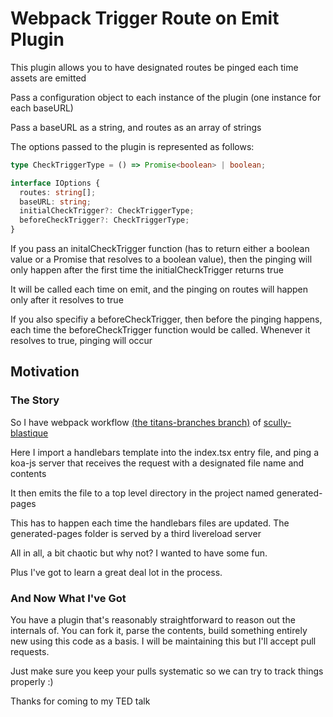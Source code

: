 # Webpack Trigger Route on Emit Plugin

This plugin allows you to have designated routes be pinged each time assets are emitted

Pass a configuration object to each instance of the plugin (one instance for each baseURL)

Pass a baseURL as a string, and routes as an array of strings

The options passed to the plugin is represented as follows:

```typescript
type CheckTriggerType = () => Promise<boolean> | boolean;

interface IOptions {
  routes: string[];
  baseURL: string;
  initialCheckTrigger?: CheckTriggerType;
  beforeCheckTrigger?: CheckTriggerType;
}
```

If you pass an initalCheckTrigger function (has to return either a boolean value or a Promise that resolves to a boolean value), then the pinging will only happen after the first time the initialCheckTrigger returns true

It will be called each time on emit, and the pinging on routes will happen only after it resolves to true

If you also specifiy a beforeCheckTrigger, then before the pinging happens, each time the beforeCheckTrigger function would be called. Whenever it resolves to true, pinging will occur

## Motivation

### The Story

So I have webpack workflow [(the titans-branches branch)](https://github.com/Komefumi/scully-blastique/tree/titan-branches) of [scully-blastique](https://github.com/Komefumi/scully-blastique)

Here I import a handlebars template into the index.tsx entry file, and ping a koa-js server that receives the request with a designated file name and contents

It then emits the file to a top level directory in the project named generated-pages

This has to happen each time the handlebars files are updated. The generated-pages folder is served by a third livereload server

All in all, a bit chaotic but why not? I wanted to have some fun.

Plus I've got to learn a great deal lot in the process.

### And Now What I've Got

You have a plugin that's reasonably straightforward to reason out the internals of. You can fork it, parse the contents, build something entirely new using this code as a basis. I will be maintaining this but I'll accept pull requests.

Just make sure you keep your pulls systematic so we can try to track things properly :)

Thanks for coming to my TED talk
